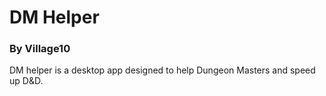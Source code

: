 # DM Helper
### By Village10

DM helper is a desktop app designed to help Dungeon Masters and speed up D&D.